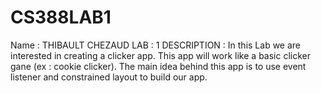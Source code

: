 # CS388LAB1
Name : THIBAULT CHEZAUD
LAB : 1
DESCRIPTION : In this Lab we are interested in creating a clicker app. This app will work like a basic clicker gane (ex : cookie clicker). The main idea behind this app is to use event listener and constrained layout to build our app. 

